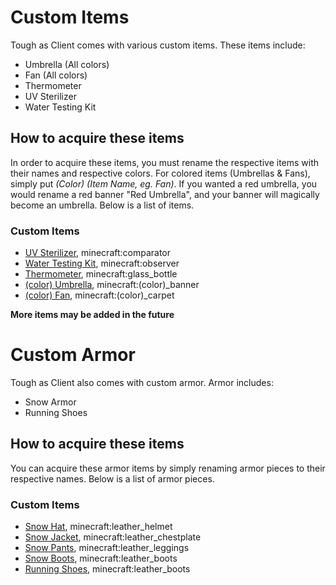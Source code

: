 # Custom Items

Tough as Client comes with various custom items. These items include:
- Umbrella (All colors)
- Fan (All colors)
- Thermometer
- UV Sterilizer
- Water Testing Kit
## How to acquire these items
In order to acquire these items, you must rename the respective items with their names and respective colors. For colored items (Umbrellas & Fans), simply put *(Color) (Item Name, eg. Fan)*.
If you wanted a red umbrella, you would rename a red banner "Red Umbrella", and your banner will magically become an umbrella. Below is a list of items.
### Custom Items
- [UV Sterilizer](https://github.com/fishcute/ToughAsClient/blob/main/Tutorial/Items/UV%20Sterilizer.md), minecraft:comparator
- [Water Testing Kit](https://github.com/fishcute/ToughAsClient/blob/main/Tutorial/Items/Water%20Testing%20Kit.md), minecraft:observer
- [Thermometer](https://github.com/fishcute/ToughAsClient/blob/main/Tutorial/Items/Thermometer.md), minecraft:glass_bottle
- [(color) Umbrella](https://github.com/fishcute/ToughAsClient/blob/main/Tutorial/Items/Umbrellas.md), minecraft:(color)_banner
- [(color) Fan](https://github.com/fishcute/ToughAsClient/blob/main/Tutorial/Items/Fans.md), minecraft:(color)_carpet

**More items may be added in the future**

# Custom Armor

Tough as Client also comes with custom armor. Armor includes:
- Snow Armor
- Running Shoes
## How to acquire these items
You can acquire these armor items by simply renaming armor pieces to their respective names. Below is a list of armor pieces.
### Custom Items
- [Snow Hat](https://github.com/fishcute/ToughAsClient/blob/main/Tutorial/Items/Snow%20Armor.md), minecraft:leather_helmet
- [Snow Jacket](https://github.com/fishcute/ToughAsClient/blob/main/Tutorial/Items/Snow%20Armor.md), minecraft:leather_chestplate
- [Snow Pants](https://github.com/fishcute/ToughAsClient/blob/main/Tutorial/Items/Snow%20Armor.md), minecraft:leather_leggings
- [Snow Boots](https://github.com/fishcute/ToughAsClient/blob/main/Tutorial/Items/Snow%20Armor.md), minecraft:leather_boots
- [Running Shoes](https://github.com/fishcute/ToughAsClient/blob/main/Tutorial/Items/Running%20Shoes.md), minecraft:leather_boots
